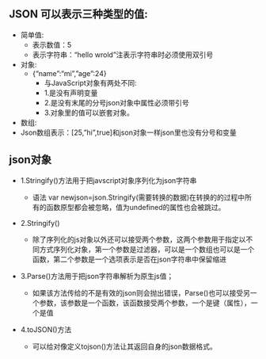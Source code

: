 ## JSON 可以表示三种类型的值:
- 简单值:
  - 表示数值：5  
  - 表示字符串：“hello wrold”注表示字符串时必须使用双引号
- 对象:
  - {“name”:“mi”,”age”:24}
    - 与JavaScript对象有两处不同: 
    - 1.是没有声明变量 
    - 2.是没有末尾的分号json对象中属性必须带引号 
    - 3.对象里的值可以嵌套对象。
- 数组:
 - Json数组表示：[25,”hi”,true]和json对象一样json里也没有分号和变量

## json对象
- 1.Stringify()方法用于把javscript对象序列化为json字符串
  - 语法 var newjson=json.Stringify(需要转换的数据)在转换的的过程中所有的函数原型都会被忽略，值为undefined的属性也会被跳过。

- 2.Stringify()
  - 除了序列化的js对象以外还可以接受两个参数，这两个参数用于指定以不同方式序列化对象，第一个参数是过滤器，可以是一个数组也可以是一个函数，第二个参数是一个选项表示是否在json字符串中保留缩进

- 3.Parse()方法用于把json字符串解析为原生js值；
  - 如果该方法传给的不是有效的json则会抛出错误，Parse()也可以接受另一个参数，该参数是一个函数，该函数接受两个参数，一个是键（属性），一个是值

- 4.toJSON()方法
  - 可以给对像定义tojson()方法让其返回自身的json数据格式。

